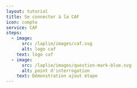 ```yaml
---
layout: tutorial
title: Se connecter à la CAF
icon: compte
service: CAF
steps:
  - image:
      src: /laplie/images/caf.svg
      alt: logo caf
    text: logo caf
  - image:
      src: /laplie/images/question-mark-blue.svg
      alt: point d'interrogation
    text: Démonstration ajout étape
---
```


